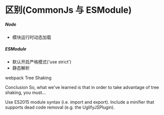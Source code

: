 # 区别(CommonJs 与 ESModule)

##### Node

* 模块运行时动态加载


##### ESModule


* 默认开启严格模式('use strict')
* 静态解析



webpack Tree Shaking

Conclusion
So, what we've learned is that in order to take advantage of tree shaking, you must...

Use ES2015 module syntax (i.e. import and export).
Include a minifier that supports dead code removal (e.g. the UglifyJSPlugin).